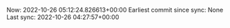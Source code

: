 Now: 2022-10-26 05:12:24.826613+00:00 Earliest commit since sync: None Last sync: 2022-10-26 04:27:57+00:00
